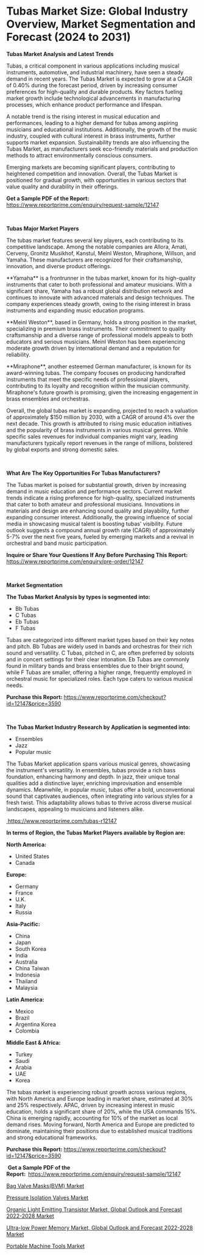 <p><h1>Tubas Market Size: Global Industry Overview, Market Segmentation and Forecast (2024 to 2031)</h1></p><p><strong>Tubas Market Analysis and Latest Trends</strong></p>
<p><p>Tubas, a critical component in various applications including musical instruments, automotive, and industrial machinery, have seen a steady demand in recent years. The Tubas Market is expected to grow at a CAGR of 0.40% during the forecast period, driven by increasing consumer preferences for high-quality and durable products. Key factors fueling market growth include technological advancements in manufacturing processes, which enhance product performance and lifespan.</p><p>A notable trend is the rising interest in musical education and performances, leading to a higher demand for tubas among aspiring musicians and educational institutions. Additionally, the growth of the music industry, coupled with cultural interest in brass instruments, further supports market expansion. Sustainability trends are also influencing the Tubas Market, as manufacturers seek eco-friendly materials and production methods to attract environmentally conscious consumers.</p><p>Emerging markets are becoming significant players, contributing to heightened competition and innovation. Overall, the Tubas Market is positioned for gradual growth, with opportunities in various sectors that value quality and durability in their offerings.</p></p>
<p><strong>Get a Sample PDF of the Report:&nbsp;</strong> <a href="https://www.reportprime.com/enquiry/request-sample/12147">https://www.reportprime.com/enquiry/request-sample/12147</a></p>
<p>&nbsp;</p>
<p><strong>Tubas Major Market Players</strong></p>
<p><p>The tubas market features several key players, each contributing to its competitive landscape. Among the notable companies are Allora, Amati, Cerveny, Gronitz Musikhof, Kanstul, Meinl Weston, Miraphone, Willson, and Yamaha. These manufacturers are recognized for their craftsmanship, innovation, and diverse product offerings.</p><p>**Yamaha** is a frontrunner in the tubas market, known for its high-quality instruments that cater to both professional and amateur musicians. With a significant share, Yamaha has a robust global distribution network and continues to innovate with advanced materials and design techniques. The company experiences steady growth, owing to the rising interest in brass instruments and expanding music education programs.</p><p>**Meinl Weston**, based in Germany, holds a strong position in the market, specializing in premium brass instruments. Their commitment to quality craftsmanship and a diverse range of professional models appeals to both educators and serious musicians. Meinl Weston has been experiencing moderate growth driven by international demand and a reputation for reliability.</p><p>**Miraphone**, another esteemed German manufacturer, is known for its award-winning tubas. The company focuses on producing handcrafted instruments that meet the specific needs of professional players, contributing to its loyalty and recognition within the musician community. Miraphone's future growth is promising, given the increasing engagement in brass ensembles and orchestras.</p><p>Overall, the global tubas market is expanding, projected to reach a valuation of approximately $150 million by 2030, with a CAGR of around 4% over the next decade. This growth is attributed to rising music education initiatives and the popularity of brass instruments in various musical genres. While specific sales revenues for individual companies might vary, leading manufacturers typically report revenues in the range of millions, bolstered by global exports and strong domestic sales.</p></p>
<p>&nbsp;</p>
<p><strong>What Are The Key Opportunities For Tubas Manufacturers?</strong></p>
<p><p>The Tubas market is poised for substantial growth, driven by increasing demand in music education and performance sectors. Current market trends indicate a rising preference for high-quality, specialized instruments that cater to both amateur and professional musicians. Innovations in materials and design are enhancing sound quality and playability, further expanding consumer interest. Additionally, the growing influence of social media in showcasing musical talent is boosting tubas' visibility. Future outlook suggests a compound annual growth rate (CAGR) of approximately 5-7% over the next five years, fueled by emerging markets and a revival in orchestral and band music participation.</p></p>
<p><strong>Inquire or Share Your Questions If Any Before Purchasing This Report:</strong> <a href="https://www.reportprime.com/enquiry/pre-order/12147">https://www.reportprime.com/enquiry/pre-order/12147</a></p>
<p>&nbsp;</p>
<p><strong>Market Segmentation</strong></p>
<p><strong>The Tubas Market Analysis by types is segmented into:</strong></p>
<p><ul><li>Bb Tubas</li><li>C Tubas</li><li>Eb Tubas</li><li>F Tubas</li></ul></p>
<p><p>Tubas are categorized into different market types based on their key notes and pitch. Bb Tubas are widely used in bands and orchestras for their rich sound and versatility. C Tubas, pitched in C, are often preferred by soloists and in concert settings for their clear intonation. Eb Tubas are commonly found in military bands and brass ensembles due to their bright sound, while F Tubas are smaller, offering a higher range, frequently employed in orchestral music for specialized roles. Each type caters to various musical needs.</p></p>
<p><strong>Purchase this Report:&nbsp;</strong><a href="https://www.reportprime.com/checkout?id=12147&price=3590">https://www.reportprime.com/checkout?id=12147&price=3590</a></p>
<p>&nbsp;</p>
<p><strong>The Tubas Market Industry Research by Application is segmented into:</strong></p>
<p><ul><li>Ensembles</li><li>Jazz</li><li>Popular music</li></ul></p>
<p><p>The Tubas Market application spans various musical genres, showcasing the instrument's versatility. In ensembles, tubas provide a rich bass foundation, enhancing harmony and depth. In jazz, their unique tonal qualities add a distinctive layer, enriching improvisation and ensemble dynamics. Meanwhile, in popular music, tubas offer a bold, unconventional sound that captivates audiences, often integrating into various styles for a fresh twist. This adaptability allows tubas to thrive across diverse musical landscapes, appealing to musicians and listeners alike.</p></p>
<p><a href="https://www.reportprime.com/tubas-r12147">&nbsp;https://www.reportprime.com/tubas-r12147</a></p>
<p><strong>In terms of Region, the Tubas Market Players available by Region are:</strong></p>
<p>
    <p> <strong> North America: </strong>
        <ul>
            <li>United States</li>
            <li>Canada</li>
        </ul>
        </p> 
    <p> <strong> Europe: </strong>
        <ul>
            <li>Germany</li>
            <li>France</li>
            <li>U.K.</li>
            <li>Italy</li>
            <li>Russia</li>
        </ul>
        </p> 
    <p> <strong> Asia-Pacific: </strong>
        <ul>
            <li>China</li>
            <li>Japan</li>
            <li>South Korea</li>
            <li>India</li>
            <li>Australia</li>
            <li>China Taiwan</li>
            <li>Indonesia</li>
            <li>Thailand</li>
            <li>Malaysia</li>
        </ul>
        </p> 
    <p> <strong> Latin America: </strong>
        <ul>
            <li>Mexico</li>
            <li>Brazil</li>
            <li>Argentina Korea</li>
            <li>Colombia</li>
        </ul>
        </p> 
    <p> <strong> Middle East & Africa: </strong>
        <ul>
            <li>Turkey</li>
            <li>Saudi</li>
            <li>Arabia</li>
            <li>UAE</li>
            <li>Korea</li>
        </ul>
    </p>
    </p>
<p><p>The tubas market is experiencing robust growth across various regions, with North America and Europe leading in market share, estimated at 30% and 25% respectively. APAC, driven by increasing interest in music education, holds a significant share of 20%, while the USA commands 15%. China is emerging rapidly, accounting for 10% of the market as local demand rises. Moving forward, North America and Europe are predicted to dominate, maintaining their positions due to established musical traditions and strong educational frameworks.</p></p>
<p><strong>Purchase this Report: </strong><a href="https://www.reportprime.com/checkout?id=12147&price=3590">https://www.reportprime.com/checkout?id=12147&price=3590</a></p>
<p>&nbsp;<strong>Get a Sample PDF of the Report:&nbsp;&nbsp;</strong><a href="https://www.reportprime.com/enquiry/request-sample/12147">https://www.reportprime.com/enquiry/request-sample/12147</a></p>
<p><strong></strong></p>
<p><p><a href="https://issuu.com/reportprime-2/docs/bag-valve-masksbvm-market-size-2030_4fab38296902a6">Bag Valve Masks(BVM) Market</a></p><p><a href="https://issuu.com/reportprime-2/docs/pressure-isolation-valves-market-si_6500a39eb88c4e">Pressure Isolation Valves Market</a></p><p><a href="https://www.linkedin.com/pulse/pioneering-growth-analyzing-global-organic-light-emitting-i8iae?trackingId=cS9e2oQdSamwseC96zw%2FBQ%3D%3D">Organic Light Emitting Transistor Market, Global Outlook and Forecast 2022-2028 Market</a></p><p><a href="https://www.linkedin.com/pulse/ultra-low-power-memory-market-global-outlook-forecast-2022-2028-6jlbe?trackingId=Oq0nVBi2TOGPV9SxWX%2FLLw%3D%3D">Ultra-low Power Memory Market, Global Outlook and Forecast 2022-2028 Market</a></p><p><a href="https://medium.com/@noelkunzei1/global-portable-machine-tools-market-landscape-future-trends-and-market-strategic-forecast-97dda0c2ebcd">Portable Machine Tools Market</a></p></p>